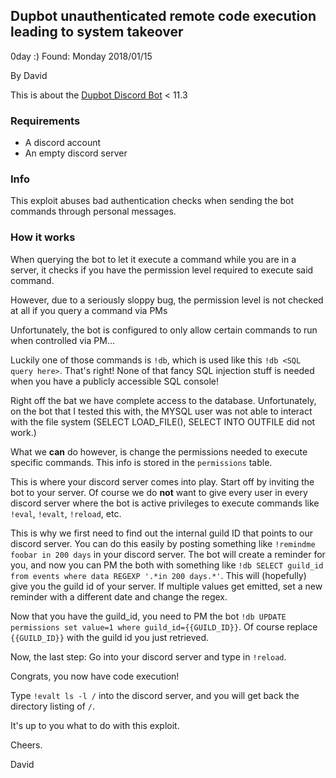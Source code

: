 ## Dupbot unauthenticated remote code execution leading to system takeover

0day :)
Found: Monday 2018/01/15

By David

This is about the [Dupbot Discord Bot](https://github.com/jorenvandeweyer/Node_Dupbot/) < 11.3



### Requirements

* A discord account
* An empty discord server

### Info

This exploit abuses bad authentication checks when sending the bot commands through personal messages.

### How it works

When querying the bot to let it execute a command while you are in a server, it checks if you have the permission level required to execute said command.

However, due to a seriously sloppy bug, the permission level is not checked at all if you query a command via PMs

Unfortunately, the bot is configured to only allow certain commands to run when controlled via PM...

Luckily one of those commands is `!db`, which is used like this `!db <SQL query here>`. That's right! None of that fancy SQL injection stuff is needed when you have a publicly accessible SQL console!

Right off the bat we have complete access to the database. Unfortunately, on the bot that I tested this with, the MYSQL user was not able to interact with the file system (SELECT LOAD_FILE(), SELECT INTO OUTFILE did not work.)

What we **can** do however, is change the permissions needed to execute specific commands. This info is stored in the `permissions` table.

This is where your discord server comes into play. Start off by inviting the bot to your server. Of course we do **not** want to give every user in every discord server where the bot is active privileges to execute commands like `!eval`, `!evalt`, `!reload`, etc. 

This is why we first need to find out the internal guild ID that points to our discord server. You can do this easily by posting something like `!remindme foobar in 200 days` in your discord server. The bot will create a reminder for you, and now you can PM the both with something like `!db SELECT guild_id from events where data REGEXP '.*in 200 days.*'`. This will (hopefully) give you the guild id of your server. If multiple values get emitted, set a new reminder with a different date and change the regex.

Now that you have the guild_id, you need to PM the bot `!db UPDATE permissions set value=1 where guild_id={{GUILD_ID}}`. Of course replace `{{GUILD_ID}}` with the guild id you just retrieved.

Now, the last step: Go into your discord server and type in `!reload`.

Congrats, you now have code execution!

Type `!evalt ls -l /` into the discord server, and you will get back the directory listing of `/`.

It's up to you what to do with this exploit.

Cheers.

David
